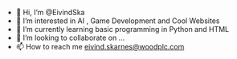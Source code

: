 - 👋 Hi, I’m @EivindSka
- 👀 I’m interested in AI , Game Development and Cool Websites
- 🌱 I’m currently learning basic programming in Python and HTML
- 💞️ I’m looking to collaborate on ...
- 📫 How to reach me eivind.skarnes@woodplc.com

<!---
EivindSka/EivindSka is a ✨ special ✨ repository because its `README.md` (this file) appears on your GitHub profile.
You can click the Preview link to take a look at your changes.
--->
